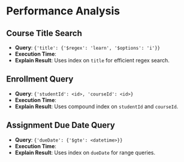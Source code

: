 # Performance Analysis

## Course Title Search
- **Query**: `{'title': {'$regex': 'learn', '$options': 'i'}}`
- **Execution Time**: <insert time from output>
- **Explain Result**: Uses index on `title` for efficient regex search.

## Enrollment Query
- **Query**: `{'studentId': <id>, 'courseId': <id>}`
- **Execution Time**: <insert time from output>
- **Explain Result**: Uses compound index on `studentId` and `courseId`.

## Assignment Due Date Query
- **Query**: `{'dueDate': {'$gte': <datetime>}}`
- **Execution Time**: <insert time from output>
- **Explain Result**: Uses index on `dueDate` for range queries.